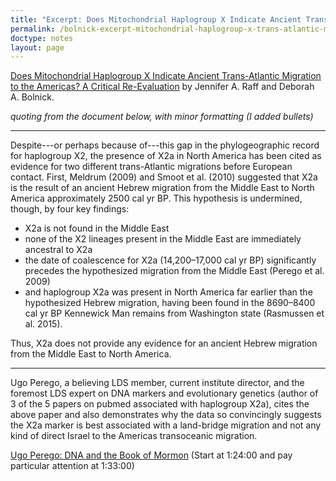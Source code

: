 ```yaml
---
title: "Excerpt: Does Mitochondrial Haplogroup X Indicate Ancient Trans-Atlantic Migration to the Americas? A Critical Re-Evaluation"
permalink: /bolnick-excerpt-mitochondrial-haplogroup-x-trans-atlantic-migration/
doctype: notes
layout: page
---
```


[Does Mitochondrial Haplogroup X Indicate Ancient Trans-Atlantic Migration to the Americas? A Critical Re-Evaluation](https://doi.org/10.1179/2055556315Z.00000000040) by Jennifer A. Raff and Deborah A. Bolnick.

_quoting from the document below, with minor formatting (I added bullets)_

---

Despite---or perhaps because of---this gap in the phylogeographic record for haplogroup X2, the presence of X2a in North America has been cited as evidence for two different trans-Atlantic migrations before European contact. First, Meldrum (2009) and Smoot et al. (2010) suggested that X2a is the result of an ancient Hebrew migration from the Middle East to North America approximately 2500 cal yr BP. This hypothesis is undermined, though, by four key findings:

* X2a is not found in the Middle East
* none of the X2 lineages present in the Middle East are immediately ancestral to X2a
* the date of coalescence for X2a (14,200–17,000 cal yr BP) significantly precedes the hypothesized migration from the Middle East (Perego et al. 2009)
* and haplogroup X2a was present in North America far earlier than the hypothesized Hebrew migration, having been found in the 8690–8400 cal yr BP Kennewick Man remains from Washington state (Rasmussen et al. 2015).

Thus, X2a does not provide any evidence for an ancient Hebrew migration from the Middle East to North America.

---

Ugo Perego, a believing LDS member, current institute director, and the foremost LDS expert on DNA markers and evolutionary genetics (author of 3 of the 5 papers on pubmed associated with haplogroup X2a), cites the above paper and also demonstrates why the data so convincingly suggests the X2a marker is best associated with a land-bridge migration and not any kind of direct Israel to the Americas transoceanic migration.

[Ugo Perego: DNA and the Book of Mormon](https://vimeo.com/202998094) (Start at 1:24:00 and pay particular attention at 1:33:00)
